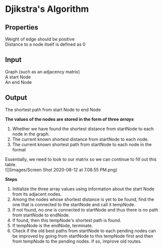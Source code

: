 # Djikstra's Algorithm 
## Properties 
Weight of edge should be positive<br/>
Distance to a node itself is defined as 0<br/>
## Input 
Graph (such as an adjacency matrix)<br/>
A start Node<br/>
An end Node<br/>
## Output 
The shortest path from start Node to end Node 

**The values of the nodes are stored in the form of three *arrays***
1. Whether we have found the shortest distance from startNode to each node in the graph.
2. The current known shortest distance from startNode to each node. 
3. The current known shortest path from startNode to each node in the format 

Essentially, we need to look to our matrix so we can continue to fill out this table.  
![](images/Screen Shot 2020-08-12 at 7.08.55 PM.png)

**Steps**
1. Initialize the three array values using information about the start Node from its adjacent nodes. 
2. Among the nodes whose shortest distance is yet to be found, find the one that is connected to the startNode and call it tempNode. 
3. If not found, no one is connected to startNode and thus there is no path from startNode to endNode. 
4. If found, then this tempNode's shortest path is found. 
5. If tempNode is the endNode, terminate. 
6. Check if the old best paths from startNode to each pending nodes can be improved by going from startNode to this tempNode first and then from tempNode to the pending nodes. If so, improve old routes. 

